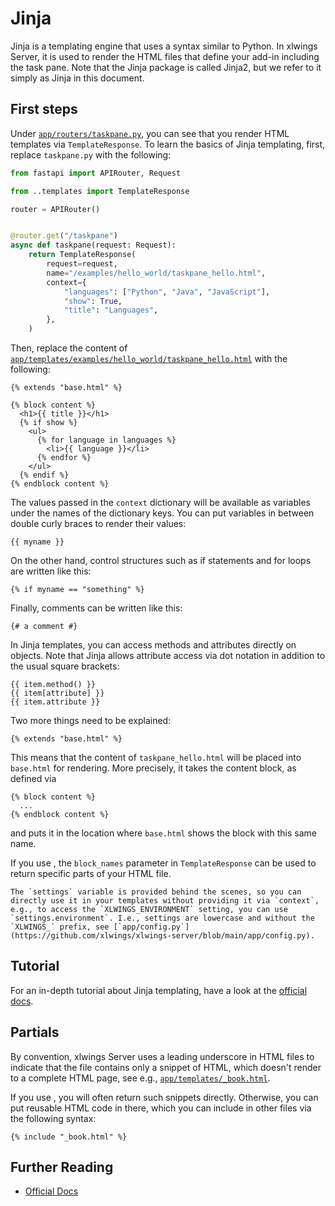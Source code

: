 # Jinja

Jinja is a templating engine that uses a syntax similar to Python. In xlwings Server, it is used to render the HTML files that define your add-in including the task pane. Note that the Jinja package is called Jinja2, but we refer to it simply as Jinja in this document.

## First steps

Under [`app/routers/taskpane.py`](https://github.com/xlwings/xlwings-server/blob/main/app/routers/taskpane.py), you can see that you render HTML templates via `TemplateResponse`. To learn the basics of Jinja templating, first, replace `taskpane.py` with the following:

```python
from fastapi import APIRouter, Request

from ..templates import TemplateResponse

router = APIRouter()


@router.get("/taskpane")
async def taskpane(request: Request):
    return TemplateResponse(
        request=request,
        name="/examples/hello_world/taskpane_hello.html",
        context={
            "languages": ["Python", "Java", "JavaScript"],
            "show": True,
            "title": "Languages",
        },
    )

```

Then, replace the content of [`app/templates/examples/hello_world/taskpane_hello.html`](https://github.com/xlwings/xlwings-server/blob/main/app/templates/examples/hello_world/taskpane_hello.html) with the following:

```jinja
{% extends "base.html" %}

{% block content %}
  <h1>{{ title }}</h1>
  {% if show %}
    <ul>
      {% for language in languages %}
        <li>{{ language }}</li>
      {% endfor %}
    </ul>
  {% endif %}
{% endblock content %}
```

The values passed in the `context` dictionary will be available as variables under the names of the dictionary keys. You can put variables in between double curly braces to render their values:

```jinja
{{ myname }}
```

On the other hand, control structures such as if statements and for loops are written like this:

```jinja
{% if myname == "something" %}
```

Finally, comments can be written like this:

```jinja
{# a comment #}
```

In Jinja templates, you can access methods and attributes directly on objects. Note that Jinja allows attribute access via dot notation in addition to the usual square brackets:

```jinja
{{ item.method() }}
{{ item[attribute] }}
{{ item.attribute }}
```

Two more things need to be explained:

```jinja
{% extends "base.html" %}
```

This means that the content of `taskpane_hello.html` will be placed into `base.html` for rendering. More precisely, it takes the content block, as defined via

```jinja
{% block content %}
  ...
{% endblock content %}
```

and puts it in the location where `base.html` shows the block with this same name.

If you use [](htmx.md), the `block_names` parameter in `TemplateResponse` can be used to return specific parts of your HTML file.

```{note}
The `settings` variable is provided behind the scenes, so you can directly use it in your templates without providing it via `context`, e.g., to access the `XLWINGS_ENVIRONMENT` setting, you can use `settings.environment`. I.e., settings are lowercase and without the `XLWINGS_` prefix, see [`app/config.py`](https://github.com/xlwings/xlwings-server/blob/main/app/config.py).
```

## Tutorial

For an in-depth tutorial about Jinja templating, have a look at the [official docs](https://jinja.palletsprojects.com/en/stable/templates/).

## Partials

By convention, xlwings Server uses a leading underscore in HTML files to indicate that the file contains only a snippet of HTML, which doesn't render to a complete HTML page, see e.g., [`app/templates/_book.html`](https://github.com/xlwings/xlwings-server/blob/main/app/templates/_book.html).

If you use [](htmx.md), you will often return such snippets directly. Otherwise, you can put reusable HTML code in there, which you can include in other files via the following syntax:

```jinja
{% include "_book.html" %}
```

## Further Reading

- [Official Docs](https://jinja.palletsprojects.com/en/stable/templates/)

